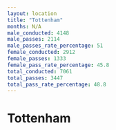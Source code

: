 ```yaml
---
layout: location
title: "Tottenham"
months: N/A
male_conducted: 4148
male_passes: 2114
male_passes_rate_percentage: 51
female_conducted: 2912
female_passes: 1333
female_pass_rate_percentage: 45.8
total_conducted: 7061
total_passes: 3447
total_pass_rate_percentage: 48.8
---
```


# Tottenham
